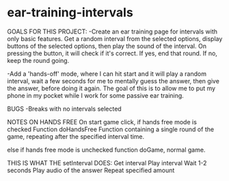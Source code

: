 # ear-training-intervals

GOALS FOR THIS PROJECT:
-Create an ear training page for intervals with only basic features. Get a random interval from the selected options, display buttons of the selected options, then play the sound of the interval. On pressing the button, it will check if it's correct. If yes, end that round. If no, keep the round going.

-Add a 'hands-off' mode, where I can hit start and it will play a random interval, wait a few seconds for me to mentally guess the answer, then give the answer, before doing it again. The goal of this is to allow me to put my phone in my pocket while I work for some passive ear training.


BUGS
-Breaks with no intervals selected




NOTES ON HANDS FREE
On start game click, if hands free mode is checked
Function doHandsFree
Function containing a single round of the game, repeating after the specified interval time. 

else if hands free mode is unchecked
function doGame, normal game.


THIS IS WHAT THE setInterval DOES:
Get interval
Play interval
Wait 1-2 seconds
Play audio of the answer
Repeat specified amount